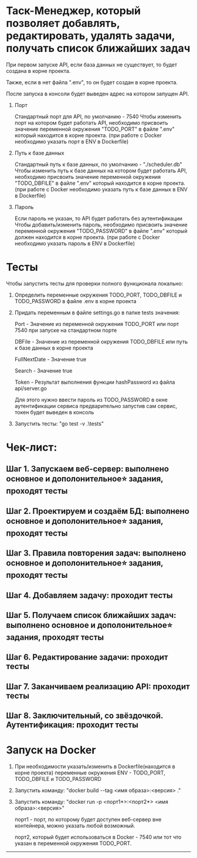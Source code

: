 Таск-Менеджер, который позволяет добавлять, редактировать, удалять задачи, получать список ближайших задач
=================================
   При первом запуске API, если база данных не существует, то будет создана в корне проекта.

   Также, если в нет файла ".env", то он будет создан в корне проекта.

   После запуска в консоли будет выведен адрес на котором запущен API.

1. Порт

   Стандартный порт для API, по умолчанию - 7540
   Чтобы изменить порт на котором будет работать API, необходимо присвоить значение переменной окружения "TODO_PORT" в файле ".env" который находится в корне проекта.
   (при работе с Docker необходимо указать порт в ENV в Dockerfile)

2. Путь к базе данных

   Стандартный путь к базе данных, по умолчанию - "./scheduler.db"
   Чтобы изменить путь к базе данных на котором будет работать API, необходимо присвоить значение переменной окружения "TODO_DBFILE" в файле ".env" который находится в корне проекта.
   (при работе с Docker необходимо указать путь к базе данных в ENV в Dockerfile)

3. Пароль

   Если пароль не указан, то API будет работать без аутентификации
   Чтобы добавить/изменить пароль, необходимо присвоить значение переменной окружения "TODO_PASSWORD" в файле ".env" который должен находится в корне проекта.
   (при работе с Docker необходимо указать пароль в ENV в Dockerfile)

Тесты
=================================
Чтобы запустить тесты для проверки полного функционала локально:
1. Определить переменные окружения TODO_PORT, TODO_DBFILE и TODO_PASSWORD в файле .env в корне проекта

2. Придать переменным в файле settings.go в папке tests значения:

   Port - Значение из переменной окружения TODO_PORT или порт 7540 при запуске на стандартном порте

   DBFile - Значение из переменной окружения TODO_DBFILE или путь к базе данных в корне проекта

   FullNextDate - Значение true

   Search - Значение true 

   Token - Результат выполнения функции hashPassword из файла api/server.go 

   Для этого нужно ввести пароль из TODO_PASSWORD в окне аутентификации сервиса предварительно запустив сам сервис, токен будет выведен в консоль

3. Запустить тесты: "go test -v .\tests\"

Чек-лист:
=================================
Шаг 1. Запускаем веб-сервер: выполнено основное и дополонительное⭐ задания, проходят тесты
---------------------------------
Шаг 2. Проектируем и создаём БД: выполнено основное и дополонительное⭐ задания, проходят тесты
---------------------------------
Шаг 3. Правила повторения задач: выполнено основное и дополонительное⭐ задания, проходят тесты
---------------------------------
Шаг 4. Добавляем задачу: проходит тесты 
---------------------------------
Шаг 5. Получаем список ближайших задач: выполнено основное и дополонительное⭐ задания, проходят тесты 
---------------------------------
Шаг 6. Редактирование задачи: проходит тесты
---------------------------------
Шаг 7. Заканчиваем реализацию API: проходит тесты 
---------------------------------
Шаг 8. Заключительный, со звёздочкой. Аутентификация: проходит тесты
---------------------------------
Запуск на Docker
=================================
1. При необходимости указать/изменить в Dockerfile(находится в корне проекта) переменные окружения ENV - TODO_PORT, TODO_DBFILE и TODO_PASSWORD

2. Запустить команду: "docker build --tag <имя образа>:<версия> ."

3. Запустить команду: "docker run -p <порт1*>:<порт2*> <имя образа>:<версия>"

   порт1 - порт, по которому будет доступен веб-сервер вне контейнера, можно указать любой возможный.

   порт2, который будет использоваться в Docker - 7540 или тот что указан в переменной окружения TODO_PORT.
---------------------------------

